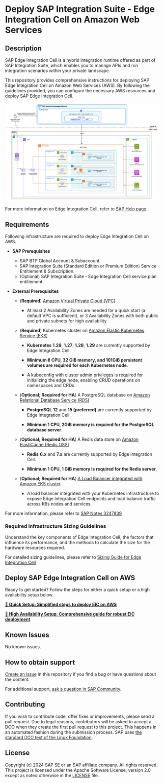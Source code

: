 # Deploy SAP Integration Suite - Edge Integration Cell on Amazon Web Services

## Description

SAP Edge Integration Cell is a hybrid integration runtime offered as part of SAP Integration Suite, which enables you to manage APIs and run integration scenarios within your private landscape.

This repository provides comprehensive instructions for deploying SAP Edge Integration Cell on Amazon Web Services (AWS). By following the guidelines provided, you can configure the necessary AWS resources and deploy SAP Edge Integration Cell.

![EIC Architecture HA](/assets/sap/ha-mode/sap-edge-integration-cell-aws.png)

For more information on Edge Integration Cell, refer to [SAP Help page](https://help.sap.com/docs/integration-suite/sap-integration-suite/what-is-sap-integration-suite-edge-integration-cell).

## Requirements

Following infrastructure are required to deploy Edge Integration Cell on AWS.

- **SAP Prerequisites**

  - SAP BTP Global Account & Subaccount.
  - SAP Integration Suite (Standard Edition or Premium Edition) Service Entitlement & Subscription.
  - (Optional) SAP Integration Suite - Edge Integration Cell service plan entitlement.

- **External Prerequisites**

  - (**Required**) [Amazon Virtual Private Cloud (VPC)](https://docs.aws.amazon.com/vpc/latest/userguide/what-is-amazon-vpc.html)

    - At least 2 Availability Zones are needed for a quick start (a default VPC is sufficient), or 3 Availability Zones with both public and private subnets for high availability.

  - (**Required**) Kubernetes cluster on [Amazon Elastic Kubernetes Service (EKS)](https://docs.aws.amazon.com/eks/)

    - **Kubernetes** **1.26**, **1.27**, **1.28**, **1.29** are currently supported by Edge Integration Cell.

    - **Minimum 8 CPU, 32 GiB memory, and 101GiB persistent volumes are required for each Kubernetes node**.

    - A kubeconfig with cluster admin privileges is required for initializing the edge node, enabling CRUD operations on namespaces and CRDs.

  - (**Optional; Required for HA**) A PostgreSQL database on [Amazon Relational Database Service (RDS)](https://docs.aws.amazon.com/AmazonRDS/latest/UserGuide/Welcome.html)

    - **PostgreSQL** **12** and **15 (preferred)** are currently supported by Edge Integration Cell.

    - **Minimum 1 CPU, 2GiB memory is required for the PostgreSQL database server**.

  - (**Optional; Required for HA**) A Redis data store on [Amazon ElastiCache (Redis OSS)](https://docs.aws.amazon.com/AmazonElastiCache/latest/red-ug/WhatIs.html)

    - **Redis** **6.x** and **7.x** are currently supported by Edge Integration Cell.

    - **Minimum 1 CPU, 1 GiB memory is required for the Redis server**.

  - (**Optional; Required for HA**) [A Load Balancer integrated with Amazon EKS cluster](https://docs.aws.amazon.com/eks/latest/userguide/network-load-balancing.html)

    - A load balancer integrated with your Kubernetes infrastructure to expose Edge Integration Cell endpoints and load balance traffic across K8s nodes and services.

For more information, please refer to [SAP Notes 3247839](https://me.sap.com/notes/3247839)

### Required Infrastructure Sizing Guidelines

Understand the key components of Edge Integration Cell, the factors that influence its performance, and the methods to calculate the size for the hardware resources required.

For detailed sizing guidelines, please refer to [Sizing Guide for Edge Integration Cell](https://help.sap.com/docs/integration-suite/sap-integration-suite/sizing-guidelines)

## Deploy SAP Edge Integration Cell on AWS

Ready to get started? Follow the steps for either a quick setup or a high availability setup below.

[**🔗 Quick Setup: Simplified steps to deploy EIC on AWS**](/1-quick-setup.md)

[**🔗 High Availability Setup: Comprehensive guide for robust EIC deployment**](/2-high-availibility-setup.md)

## Known Issues

No known issues.

## How to obtain support

[Create an issue](https://github.com/SAP-samples/btp-edge-integration-cell-aws/issues) in this repository if you find a bug or have questions about the content.

For additional support, [ask a question in SAP Community](https://answers.sap.com/questions/ask.html).

## Contributing

If you wish to contribute code, offer fixes or improvements, please send a pull request. Due to legal reasons, contributors will be asked to accept a DCO when they create the first pull request to this project. This happens in an automated fashion during the submission process. SAP uses [the standard DCO text of the Linux Foundation](https://developercertificate.org/).

## License

Copyright (c) 2024 SAP SE or an SAP affiliate company. All rights reserved. This project is licensed under the Apache Software License, version 2.0 except as noted otherwise in the [LICENSE](LICENSE) file.
